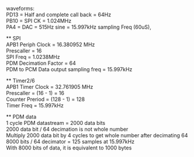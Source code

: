 waveforms:  
PD13 = Half and complete call back = 64Hz  
PB10 = SPI CK = 1.024MHz  
PA4  = DAC = 515Hz sine = 15.997kHz sampling Freq (60uS),   

** SPI   
APB1 Periph Clock = 16.380952 MHz  
Prescaller = 16  
SPI Freq = 1.0238MHz  
PDM Decimation Factor = 64  
PDM to PCM Data output sampling freq = 15.997kHz      

** Timer2/6  
APB1 Timer Clock = 32.761905 MHz  
Prescaller = (16 - 1) = 16  
Counter Preriod = (128 - 1) = 128  
Timer Freq = 15.997kHz  

** PDM data  
1 cycle PDM datastream = 2000 data bits  
2000 data bit / 64 decimation is not whole number   
Multiply 2000 data bit by 4 cycles to get whole number after decimating 64  
8000 bits / 64 decimator = 125 samples at 15.997kHz   
With 8000 bits of data, it is equivalent to 1000 bytes  
